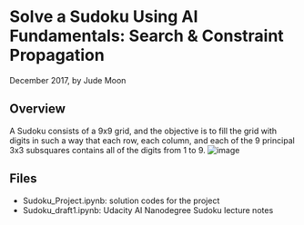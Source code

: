 # Solve a Sudoku Using AI Fundamentals: Search & Constraint Propagation 

 December 2017, by Jude Moon
 
## Overview
A Sudoku consists of a 9x9 grid, and the objective is to fill the grid with digits in such a way that each row, each column, and each of the 9 principal 3x3 subsquares contains all of the digits from 1 to 9. 
![image](https://d17h27t6h515a5.cloudfront.net/topher/2017/January/586c7a2a_labels/labels.png)

## Files
- Sudoku_Project.ipynb: solution codes for the project
- Sudoku_draft1.ipynb: Udacity AI Nanodegree Sudoku lecture notes
